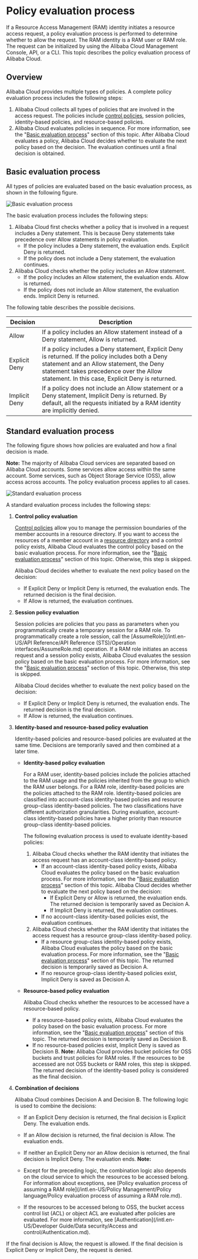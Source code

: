 # Policy evaluation process

If a Resource Access Management \(RAM\) identity initiates a resource access request, a policy evaluation process is performed to determine whether to allow the request. The RAM identity is a RAM user or RAM role. The request can be initialized by using the Alibaba Cloud Management Console, API, or a CLI. This topic describes the policy evaluation process of Alibaba Cloud.

## Overview

Alibaba Cloud provides multiple types of policies. A complete policy evaluation process includes the following steps:

1.  Alibaba Cloud collects all types of policies that are involved in the access request. The policies include [control policies](), session policies, identity-based policies, and resource-based policies.
2.  Alibaba Cloud evaluates policies in sequence. For more information, see the "[Basic evaluation process](#section_3zn_he0_r0n)" section of this topic. After Alibaba Cloud evaluates a policy, Alibaba Cloud decides whether to evaluate the next policy based on the decision. The evaluation continues until a final decision is obtained.

## Basic evaluation process

All types of policies are evaluated based on the basic evaluation process, as shown in the following figure.

![Basic evaluation process](https://static-aliyun-doc.oss-accelerate.aliyuncs.com/assets/img/en-US/3097519161/p260631.png)

The basic evaluation process includes the following steps:

1.  Alibaba Cloud first checks whether a policy that is involved in a request includes a Deny statement. This is because Deny statements take precedence over Allow statements in policy evaluation.
    -   If the policy includes a Deny statement, the evaluation ends. Explicit Deny is returned.
    -   If the policy does not include a Deny statement, the evaluation continues.
2.  Alibaba Cloud checks whether the policy includes an Allow statement.
    -   If the policy includes an Allow statement, the evaluation ends. Allow is returned.
    -   If the policy does not include an Allow statement, the evaluation ends. Implicit Deny is returned.

The following table describes the possible decisions.

|Decision|Description|
|--------|-----------|
|Allow|If a policy includes an Allow statement instead of a Deny statement, Allow is returned.|
|Explicit Deny|If a policy includes a Deny statement, Explicit Deny is returned. If the policy includes both a Deny statement and an Allow statement, the Deny statement takes precedence over the Allow statement. In this case, Explicit Deny is returned.|
|Implicit Deny|If a policy does not include an Allow statement or a Deny statement, Implicit Deny is returned. By default, all the requests initiated by a RAM identity are implicitly denied.|

## Standard evaluation process

The following figure shows how policies are evaluated and how a final decision is made.

**Note:** The majority of Alibaba Cloud services are separated based on Alibaba Cloud accounts. Some services allow access within the same account. Some services, such as Object Storage Service \(OSS\), allow access across accounts. The policy evaluation process applies to all cases.

![Standard evaluation process](https://static-aliyun-doc.oss-accelerate.aliyuncs.com/assets/img/en-US/3097519161/p260652.png)

A standard evaluation process includes the following steps:

1.  **Control policy evaluation**

    [Control policies]() allow you to manage the permission boundaries of the member accounts in a resource directory. If you want to access the resources of a member account in a [resource directory]() and a control policy exists, Alibaba Cloud evaluates the control policy based on the basic evaluation process. For more information, see the "[Basic evaluation process](#section_3zn_he0_r0n)" section of this topic. Otherwise, this step is skipped.

    Alibaba Cloud decides whether to evaluate the next policy based on the decision:

    -   If Explicit Deny or Implicit Deny is returned, the evaluation ends. The returned decision is the final decision.
    -   If Allow is returned, the evaluation continues.
2.  **Session policy evaluation**

    Session policies are policies that you pass as parameters when you programmatically create a temporary session for a RAM role. To programmatically create a role session, call the [AssumeRole](/intl.en-US/API Reference/API Reference (STS)/Operation interfaces/AssumeRole.md) operation. If a RAM role initiates an access request and a session policy exists, Alibaba Cloud evaluates the session policy based on the basic evaluation process. For more information, see the "[Basic evaluation process](#section_3zn_he0_r0n)" section of this topic. Otherwise, this step is skipped.

    Alibaba Cloud decides whether to evaluate the next policy based on the decision:

    -   If Explicit Deny or Implicit Deny is returned, the evaluation ends. The returned decision is the final decision.
    -   If Allow is returned, the evaluation continues.
3.  **Identity-based and resource-based policy evaluation**

    Identity-based policies and resource-based policies are evaluated at the same time. Decisions are temporarily saved and then combined at a later time.

    -   **Identity-based policy evaluation**

        For a RAM user, identity-based policies include the policies attached to the RAM usage and the policies inherited from the group to which the RAM user belongs. For a RAM role, identity-based policies are the policies attached to the RAM role. Identity-based policies are classified into account-class identity-based policies and resource group-class identity-based policies. The two classifications have different authorization granularities. During evaluation, account-class identity-based policies have a higher priority than resource group-class identity-based policies.

        The following evaluation process is used to evaluate identity-based policies:

        1.  Alibaba Cloud checks whether the RAM identity that initiates the access request has an account-class identity-based policy.
            -   If an account-class identity-based policy exists, Alibaba Cloud evaluates the policy based on the basic evaluation process. For more information, see the "[Basic evaluation process](#section_3zn_he0_r0n)" section of this topic. Alibaba Cloud decides whether to evaluate the next policy based on the decision:
                -   If Explicit Deny or Allow is returned, the evaluation ends. The returned decision is temporarily saved as Decision A.
                -   If Implicit Deny is returned, the evaluation continues.
            -   If no account-class identity-based policies exist, the evaluation continues.
        2.  Alibaba Cloud checks whether the RAM identity that initiates the access request has a resource group-class identity-based policy.
            -   If a resource group-class identity-based policy exists, Alibaba Cloud evaluates the policy based on the basic evaluation process. For more information, see the "[Basic evaluation process](#section_3zn_he0_r0n)" section of this topic. The returned decision is temporarily saved as Decision A.
            -   If no resource group-class identity-based policies exist, Implicit Deny is saved as Decision A.
    -   **Resource-based policy evaluation**

        Alibaba Cloud checks whether the resources to be accessed have a resource-based policy.

        -   If a resource-based policy exists, Alibaba Cloud evaluates the policy based on the basic evaluation process. For more information, see the "[Basic evaluation process](#section_3zn_he0_r0n)" section of this topic. The returned decision is temporarily saved as Decision B.
        -   If no resource-based policies exist, Implicit Deny is saved as Decision B.
        **Note:** Alibaba Cloud provides bucket policies for OSS buckets and trust policies for RAM roles. If the resources to be accessed are not OSS buckets or RAM roles, this step is skipped. The returned decision of the identity-based policy is considered as the final decision.

4.  **Combination of decisions**

    Alibaba Cloud combines Decision A and Decision B. The following logic is used to combine the decisions:

    -   If an Explicit Deny decision is returned, the final decision is Explicit Deny. The evaluation ends.
    -   If an Allow decision is returned, the final decision is Allow. The evaluation ends.
    -   If neither an Explicit Deny nor an Allow decision is returned, the final decision is Implicit Deny. The evaluation ends.
    **Note:**

    -   Except for the preceding logic, the combination logic also depends on the cloud service to which the resources to be accessed belong. For information about exceptions, see [Policy evaluation process of assuming a RAM role](/intl.en-US/Policy Management/Policy language/Policy evaluation process of assuming a RAM role.md).
    -   If the resources to be accessed belong to OSS, the bucket access control list \(ACL\) or object ACL are evaluated after policies are evaluated. For more information, see [Authentication](/intl.en-US/Developer Guide/Data security/Access and control/Authentication.md).

If the final decision is Allow, the request is allowed. If the final decision is Explicit Deny or Implicit Deny, the request is denied.

